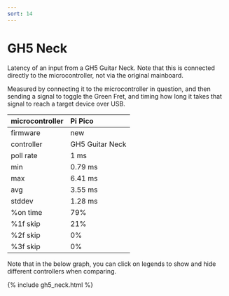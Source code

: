 ```yaml
---
sort: 14
---
```


# GH5 Neck

Latency of an input from a GH5 Guitar Neck. Note that this is connected directly to the microcontroller, not via the original mainboard.

Measured by connecting it to the microcontroller in question, and then sending a signal to toggle the Green Fret, and timing how long it takes that signal to reach a target device over USB.

| microcontroller | Pi Pico         |
| :-------------- | :-------------- |
| firmware        | new             |
| controller      | GH5 Guitar Neck |
| poll rate       | 1 ms            |
| min             | 0.79 ms         |
| max             | 6.41 ms         |
| avg             | 3.55 ms         |
| stddev          | 1.28 ms         |
| %on time        | 79%             |
| %1f skip        | 21%             |
| %2f skip        | 0%              |
| %3f skip        | 0%              |

Note that in the below graph, you can click on legends to show and hide different controllers when comparing.

{% include gh5_neck.html %}
